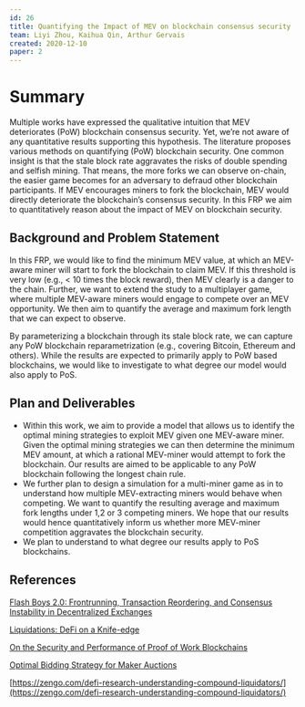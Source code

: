 ```yaml
---
id: 26
title: Quantifying the Impact of MEV on blockchain consensus security
team: Liyi Zhou, Kaihua Qin, Arthur Gervais
created: 2020-12-10
paper: 2
---
```


# Summary
Multiple works have expressed the qualitative intuition that MEV deteriorates (PoW) blockchain consensus security. Yet, we’re not aware of any quantitative results supporting this hypothesis. The literature proposes various methods on quantifying (PoW) blockchain security. One common insight is that the stale block rate aggravates the risks of double spending and selfish mining. That means, the more forks we can observe on-chain, the easier game becomes for an adversary to defraud other blockchain participants. If MEV encourages miners to fork the blockchain, MEV would directly deteriorate the blockchain’s consensus security. In this FRP we aim to quantitatively reason about the impact of MEV on blockchain security.

## Background and Problem Statement
In this FRP, we would like to find the minimum MEV value, at which an MEV-aware miner will start to fork the blockchain to claim MEV. If this threshold is very low (e.g., < 10 times the block reward), then MEV clearly is a danger to the chain. Further, we want to extend the study to a multiplayer game, where multiple MEV-aware miners would engage to compete over an MEV opportunity. We then aim to quantify the average and maximum fork length that we can expect to observe.

By parameterizing a blockchain through its stale block rate, we can capture any PoW blockchain reparametrization (e.g., covering Bitcoin, Ethereum and others). While the results are expected to primarily apply to PoW based blockchains, we would like to investigate to what degree our model would also apply to PoS.

## Plan and Deliverables
- Within this work, we aim to provide a model that allows us to identify the optimal mining strategies to exploit MEV given one MEV-aware miner. Given the optimal mining strategies we can then determine the minimum MEV amount, at which a rational MEV-miner would attempt to fork the blockchain. Our results are aimed to be applicable to any PoW blockchain following the longest chain rule.
- We further plan to design a simulation for a multi-miner game as in to understand how multiple MEV-extracting miners would behave when competing. We want to quantify the resulting average and maximum fork lengths under 1,2 or 3 competing miners. We hope that our results would hence quantitatively inform us whether more MEV-miner competition aggravates the blockchain security.
- We plan to understand to what degree our results apply to PoS blockchains.

## References
[Flash Boys 2.0: Frontrunning, Transaction Reordering, and Consensus Instability in Decentralized Exchanges](https://arxiv.org/pdf/1904.05234.pdf)

[Liquidations: DeFi on a Knife-edge](https://arxiv.org/pdf/2009.13235.pdf)

[On the Security and Performance of Proof of Work Blockchains](https://eprint.iacr.org/2016/555.pdf)

[Optimal Bidding Strategy for Maker Auctions](https://arxiv.org/pdf/2009.07086.pdf)

[https://zengo.com/defi-research-understanding-compound-liquidators/](https://zengo.com/defi-research-understanding-compound-liquidators/)

